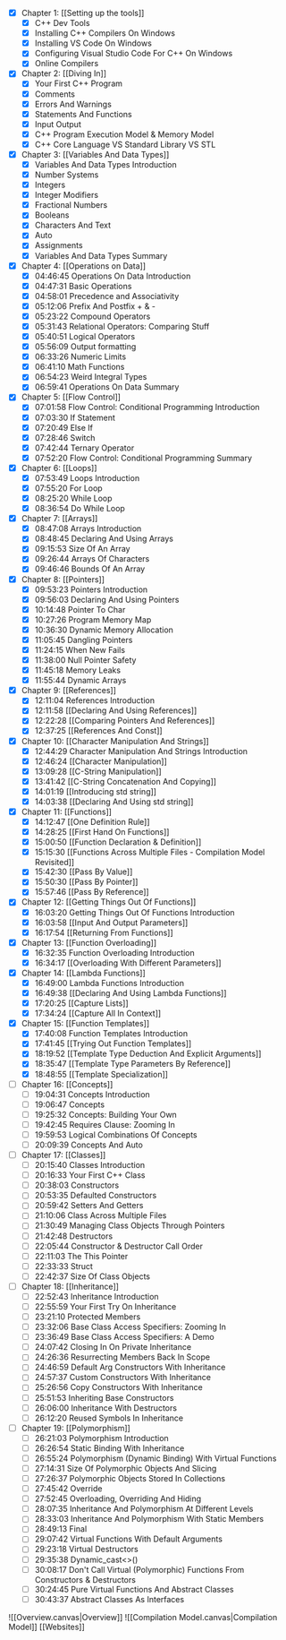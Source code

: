 - [x] Chapter 1: [[Setting up the tools]]
	- [x] C++ Dev Tools
	- [x] Installing C++ Compilers On Windows
	- [x] Installing VS Code On Windows
	- [x] Configuring Visual Studio Code For C++ On Windows
	- [x] Online Compilers

- [x] Chapter 2: [[Diving In]]
	- [x] Your First C++ Program
	- [x] Comments
	- [x] Errors And Warnings
	- [x] Statements And Functions
	- [x] Input Output
	- [x] C++ Program Execution Model & Memory Model
	- [x] C++ Core Language VS Standard Library VS STL

- [x] Chapter 3: [[Variables And Data Types]]
	- [x] Variables And Data Types Introduction
	- [x] Number Systems
	- [x] Integers
	- [x] Integer Modifiers
	- [x] Fractional Numbers
	- [x] Booleans
	- [x] Characters And Text
	- [x] Auto
	- [x] Assignments
	- [x] Variables And Data Types Summary

- [x] Chapter 4: [[Operations on Data]]
	- [x] 04:46:45 Operations On Data Introduction
	- [x] 04:47:31 Basic Operations
	- [x] 04:58:01 Precedence and Associativity
	- [x] 05:12:06 Prefix And Postfix + & -
	- [x] 05:23:22 Compound Operators
	- [x] 05:31:43 Relational Operators: Comparing Stuff
	- [x] 05:40:51 Logical Operators
	- [x] 05:56:09 Output formatting
	- [x] 06:33:26 Numeric Limits
	- [x] 06:41:10 Math Functions
	- [x] 06:54:23 Weird Integral Types
	- [x] 06:59:41 Operations On Data Summary

- [x] Chapter 5: [[Flow Control]]
	- [x] 07:01:58 Flow Control: Conditional Programming Introduction
	- [x] 07:03:30 If Statement
	- [x] 07:20:49 Else If
	- [x] 07:28:46 Switch
	- [x] 07:42:44 Ternary Operator
	- [x] 07:52:20 Flow Control: Conditional Programming Summary

- [x] Chapter 6: [[Loops]]
	- [x] 07:53:49 Loops Introduction
	- [x] 07:55:20 For Loop
	- [x] 08:25:20 While Loop
	- [x] 08:36:54 Do While Loop

- [x] Chapter 7: [[Arrays]]
	- [x] 08:47:08 Arrays Introduction
	- [x] 08:48:45 Declaring And Using Arrays
	- [x] 09:15:53 Size Of An Array
	- [x] 09:26:44 Arrays Of Characters
	- [x] 09:46:46 Bounds Of An Array

- [x] Chapter 8: [[Pointers]]
	- [x] 09:53:23 Pointers Introduction
	- [x] 09:56:03 Declaring And Using Pointers
	- [x] 10:14:48 Pointer To Char
	- [x] 10:27:26 Program Memory Map
	- [x] 10:36:30 Dynamic Memory Allocation
	- [x] 11:05:45 Dangling Pointers
	- [x] 11:24:15 When New Fails
	- [x] 11:38:00 Null Pointer Safety
	- [x] 11:45:18 Memory Leaks
	- [x] 11:55:44 Dynamic Arrays

- [x] Chapter 9: [[References]]
	- [x] 12:11:04 References Introduction
	- [x] 12:11:58 [[Declaring And Using References]]
	- [x] 12:22:28 [[Comparing Pointers And References]]
	- [x] 12:37:25 [[References And Const]]

- [x] Chapter 10: [[Character Manipulation And Strings]]
	- [x] 12:44:29 Character Manipulation And Strings Introduction
	- [x] 12:46:24 [[Character Manipulation]]
	- [x] 13:09:28 [[C-String Manipulation]]
	- [x] 13:41:42 [[C-String Concatenation And Copying]]
	- [x] 14:01:19 [[Introducing std string]]
	- [x] 14:03:38 [[Declaring And Using std string]]

- [x] Chapter 11: [[Functions]]
	- [x] 14:12:47 [[One Definition Rule]]
	- [x] 14:28:25 [[First Hand On Functions]]
	- [x] 15:00:50 [[Function Declaration & Definition]]
	- [x] 15:15:30 [[Functions Across Multiple Files - Compilation Model Revisited]]
	- [x] 15:42:30 [[Pass By Value]]
	- [x] 15:50:30 [[Pass By Pointer]]
	- [x] 15:57:46 [[Pass By Reference]]

- [x] Chapter 12: [[Getting Things Out Of Functions]]
	- [x] 16:03:20 Getting Things Out Of Functions Introduction
	- [x] 16:03:58 [[Input And Output Parameters]]
	- [x] 16:17:54 [[Returning From Functions]]

- [x] Chapter 13: [[Function Overloading]]
	- [x] 16:32:35 Function Overloading Introduction
	- [x] 16:34:17 [[Overloading With Different Parameters]]

- [x] Chapter 14: [[Lambda Functions]]
	- [x] 16:49:00 Lambda Functions Introduction
	- [x] 16:49:38 [[Declaring And Using Lambda Functions]]
	- [x] 17:20:25 [[Capture Lists]]
	- [x] 17:34:24 [[Capture All In Context]]

- [x] Chapter 15: [[Function Templates]]
	- [x] 17:40:08 Function Templates Introduction
	- [x] 17:41:45 [[Trying Out Function Templates]]
	- [x] 18:19:52 [[Template Type Deduction And Explicit Arguments]]
	- [x] 18:35:47 [[Template Type Parameters By Reference]]
	- [x] 18:48:55 [[Template Specialization]]

- [ ] Chapter 16: [[Concepts]]
	- [ ] 19:04:31 Concepts Introduction
	- [ ] 19:06:47 Concepts
	- [ ] 19:25:32 Concepts: Building Your Own
	- [ ] 19:42:45 Requires Clause: Zooming In
	- [ ] 19:59:53 Logical Combinations Of Concepts
	- [ ] 20:09:39 Concepts And Auto

- [ ] Chapter 17: [[Classes]]
	- [ ] 20:15:40 Classes Introduction
	- [ ] 20:16:33 Your First C++ Class
	- [ ] 20:38:03 Constructors
	- [ ] 20:53:35 Defaulted Constructors
	- [ ] 20:59:42 Setters And Getters
	- [ ] 21:10:06 Class Across Multiple Files
	- [ ] 21:30:49 Managing Class Objects Through Pointers
	- [ ] 21:42:48 Destructors
	- [ ] 22:05:44 Constructor & Destructor Call Order
	- [ ] 22:11:03 The This Pointer
	- [ ] 22:33:33 Struct
	- [ ] 22:42:37 Size Of Class Objects

- [ ] Chapter 18: [[Inheritance]]
	- [ ] 22:52:43 Inheritance Introduction
	- [ ] 22:55:59 Your First Try On Inheritance
	- [ ] 23:21:10 Protected Members
	- [ ] 23:32:06 Base Class Access Specifiers: Zooming In
	- [ ] 23:36:49 Base Class Access Specifiers: A Demo
	- [ ] 24:07:42 Closing In On Private Inheritance
	- [ ] 24:26:36 Resurrecting Members Back In Scope
	- [ ] 24:46:59 Default Arg Constructors With Inheritance
	- [ ] 24:57:37 Custom Constructors With Inheritance
	- [ ] 25:26:56 Copy Constructors With Inheritance
	- [ ] 25:51:53 Inheriting Base Constructors
	- [ ] 26:06:00 Inheritance With Destructors
	- [ ] 26:12:20 Reused Symbols In Inheritance

- [ ] Chapter 19: [[Polymorphism]]
	- [ ] 26:21:03 Polymorphism Introduction
	- [ ] 26:26:54 Static Binding With Inheritance
	- [ ] 26:55:24 Polymorphism (Dynamic Binding) With Virtual Functions
	- [ ] 27:14:31 Size Of Polymorphic Objects And Slicing
	- [ ] 27:26:37 Polymorphic Objects Stored In Collections
	- [ ] 27:45:42 Override
	- [ ] 27:52:45 Overloading, Overriding And Hiding
	- [ ] 28:07:35 Inheritance And Polymorphism At Different Levels
	- [ ] 28:33:03 Inheritance And Polymorphism With Static Members
	- [ ] 28:49:13 Final
	- [ ] 29:07:42 Virtual Functions With Default Arguments
	- [ ] 29:23:18 Virtual Destructors
	- [ ] 29:35:38 Dynamic_cast<>()
	- [ ] 30:08:17 Don't Call Virtual (Polymorphic) Functions From Constructors & Destructors
	- [ ] 30:24:45 Pure Virtual Functions And Abstract Classes
	- [ ] 30:43:37 Abstract Classes As Interfaces

![[Overview.canvas|Overview]]
![[Compilation Model.canvas|Compilation Model]]
[[Websites]]
